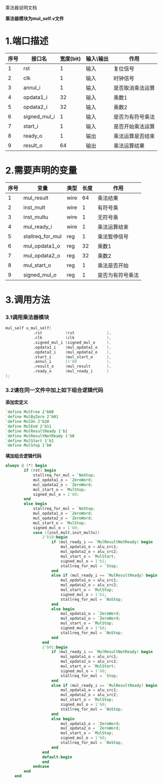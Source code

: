 乘法器说明文档

**乘法器模块为mul_self.v文件**

# 1.端口描述

| 序号 | 接口名       | 宽度(bit) | 输入\输出 | 作用             |
| ---- | ------------ | --------- | --------- | ---------------- |
| 1    | rst          | 1         | 输入      | 复位信号         |
| 2    | clk          | 1         | 输入      | 时钟信号         |
| 3    | annul_i      | 1         | 输入      | 是否取消乘法运算 |
| 4    | opdata1_i    | 32        | 输入      | 乘数1            |
| 5    | opdata2_i    | 32        | 输入      | 乘数2            |
| 6    | signed_mul_i | 1         | 输入      | 是否为有符号乘法 |
| 7    | start_i      | 1         | 输入      | 是否开始乘法运算 |
| 8    | ready_o      | 1         | 输出      | 乘法运算是否结束 |
| 9    | result_o     | 64        | 输出      | 乘法运算结果     |

# 2.需要声明的变量

| 序号 | 变量             | 类型 | 长度 | 作用             |
| ---- | ---------------- | ---- | ---- | ---------------- |
| 1    | mul_result       | wire | 64   | 乘法结果         |
| 2    | inst_mult        | wire | 1    | 有符号乘         |
| 3    | inst_multu       | wire | 1    | 无符号乘         |
| 4    | mul_ready_i      | wire | 1    | 乘法运算结束     |
| 5    | stallreq_for_mul | reg  | 1    | 乘法暂停信号     |
| 6    | mul_opdata1_o    | reg  | 32   | 乘数1            |
| 7    | mul_opdata2_o    | reg  | 32   | 乘数2            |
| 8    | mul_start_o      | reg  | 1    | 乘法是否开始     |
| 9    | signed_mul_o     | reg  | 1    | 是否为有符号乘法 |

# 3.调用方法

### 3.1调用乘法器模块

```verilog
mul_self u_mul_self(
	        .rst          (rst              ),
	        .clk          (clk              ),
	        .signed_mul_i (signed_mul_o     ),
	        .opdata1_i    (mul_opdata1_o    ),
	        .opdata2_i    (mul_opdata2_o    ),
	        .start_i      (mul_start_o      ),
	        .annul_i      (1'b0             ),
	        .result_o     (mul_result       ), 
	        .ready_o      (mul_ready_i      )
);
```

### 3.2请在同一文件中加上如下组合逻辑代码

**添加宏定义**

```verilog
`define MulFree 2'b00
`define MulByZero 2'b01
`define MulOn 2'b10
`define MulEnd 2'b11
`define MulResultReady 1'b1
`define MulResultNotReady 1'b0
`define MulStart 1'b1
`define MulStop 1'b0
```

**填加组合逻辑代码**

```verilog
always @ (*) begin
        if (rst) begin
            stallreq_for_mul = `NoStop;
            mul_opdata1_o = `ZeroWord;
            mul_opdata2_o = `ZeroWord;
            mul_start_o = `MulStop;
            signed_mul_o = 1'b0;
        end
        else begin
            stallreq_for_mul = `NoStop;
            mul_opdata1_o = `ZeroWord;
            mul_opdata2_o = `ZeroWord;
            mul_start_o = `MulStop;
            signed_mul_o = 1'b0;
            case ({inst_mult,inst_multu})
                2'b10:begin
                    if (mul_ready_i == `MulResultNotReady) begin
                        mul_opdata1_o = alu_src1;
                        mul_opdata2_o = alu_src2;
                        mul_start_o = `MulStart;
                        signed_mul_o = 1'b1;
                        stallreq_for_mul = `Stop;
                    end
                    else if (mul_ready_i == `MulResultReady) begin
                        mul_opdata1_o = alu_src1;
                        mul_opdata2_o = alu_src2;
                        mul_start_o = `MulStop;
                        signed_mul_o = 1'b1;
                        stallreq_for_mul = `NoStop;
                    end
                    else begin
                        mul_opdata1_o = `ZeroWord;
                        mul_opdata2_o = `ZeroWord;
                        mul_start_o = `MulStop;
                        signed_mul_o = 1'b0;
                        stallreq_for_mul = `NoStop;
                    end
                end
                2'b01:begin
                    if (mul_ready_i == `MulResultNotReady) begin
                        mul_opdata1_o = alu_src1;
                        mul_opdata2_o = alu_src2;
                        mul_start_o = `MulStart;
                        signed_mul_o = 1'b0;
                        stallreq_for_mul = `Stop;
                    end
                    else if (mul_ready_i == `MulResultReady) begin
                        mul_opdata1_o = alu_src1;
                        mul_opdata2_o = alu_src2;
                        mul_start_o = `MulStop;
                        signed_mul_o = 1'b0;
                        stallreq_for_mul = `NoStop;
                    end
                    else begin
                        mul_opdata1_o = `ZeroWord;
                        mul_opdata2_o = `ZeroWord;
                        mul_start_o = `MulStop;
                        signed_mul_o = 1'b0;
                        stallreq_for_mul = `NoStop;
                    end
                end
                default:begin
                end
            endcase
        end
    end
```

